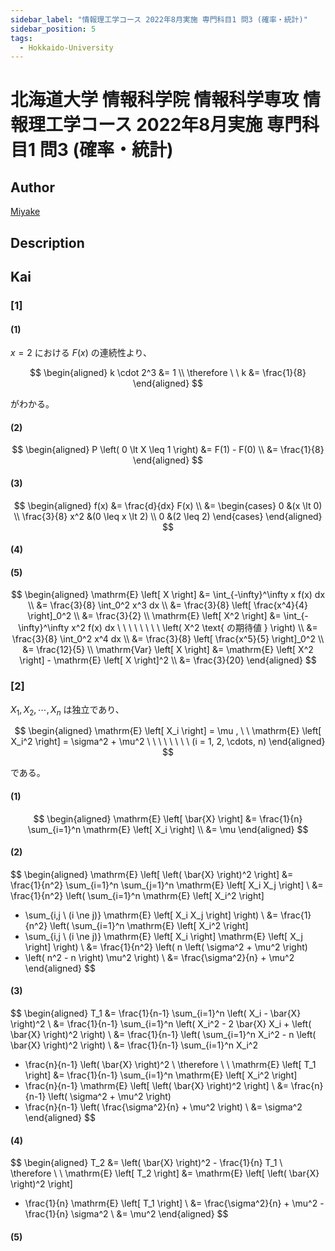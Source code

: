 ```yaml
---
sidebar_label: "情報理工学コース 2022年8月実施 専門科目1 問3 (確率・統計)"
sidebar_position: 5
tags:
  - Hokkaido-University
---
```

# 北海道大学 情報科学院 情報科学専攻 情報理工学コース 2022年8月実施 専門科目1 問3 (確率・統計)

## **Author**
[Miyake](https://miyake.github.io/exams/index.html)

## **Description**

## **Kai**
### \[1\]
#### (1)
$x=2$ における $F(x)$ の連続性より、

$$
\begin{aligned}
k \cdot 2^3 &= 1
\\
\therefore \ \ 
k &= \frac{1}{8}
\end{aligned}
$$

がわかる。

#### (2)

$$
  \begin{aligned}
  P \left( 0 \lt X \leq 1 \right)
  &= F(1) - F(0)
  \\
  &= \frac{1}{8}
  \end{aligned}
$$

#### (3)

$$
  \begin{aligned}
  f(x)
  &= \frac{d}{dx} F(x)
  \\
  &= \begin{cases} 0 &(x \lt 0) \\
  \frac{3}{8} x^2 &(0 \leq x \lt 2) \\
  0 &(2 \leq 2) \end{cases}
  \end{aligned}
$$

#### (4)

#### (5)

$$
  \begin{aligned}
  \mathrm{E} \left[ X \right]
  &= \int_{-\infty}^\infty x f(x) dx
  \\
  &= \frac{3}{8} \int_0^2 x^3 dx
  \\
  &= \frac{3}{8} \left[ \frac{x^4}{4} \right]_0^2
  \\
  &= \frac{3}{2}
  \\
  \mathrm{E} \left[ X^2 \right]
  &= \int_{-\infty}^\infty x^2 f(x) dx
  \ \ \ \ \ \ \ \ \left( X^2 \text{ の期待値 } \right)
  \\
  &= \frac{3}{8} \int_0^2 x^4 dx
  \\
  &= \frac{3}{8} \left[ \frac{x^5}{5} \right]_0^2
  \\
  &= \frac{12}{5}
  \\
  \mathrm{Var} \left[ X \right]
  &= \mathrm{E} \left[ X^2 \right] - \mathrm{E} \left[ X \right]^2
  \\
  &= \frac{3}{20}
  \end{aligned}
$$

### \[2\]
$X_1, X_2, \cdots, X_n$ は独立であり、

$$
  \begin{aligned}
  \mathrm{E} \left[ X_i \right] = \mu
  , \ \ 
  \mathrm{E} \left[ X_i^2 \right] = \sigma^2 + \mu^2
  \ \ \ \ \ \ \ \ (i = 1, 2, \cdots, n)
  \end{aligned}
$$

である。

#### (1)

$$
  \begin{aligned}
  \mathrm{E} \left[ \bar{X} \right]
  &= \frac{1}{n} \sum_{i=1}^n \mathrm{E} \left[ X_i \right]
  \\
  &= \mu
  \end{aligned}
$$

#### (2)

$$
  \begin{aligned}
  \mathrm{E} \left[ \left( \bar{X} \right)^2 \right]
  &= \frac{1}{n^2} \sum_{i=1}^n \sum_{j=1}^n \mathrm{E} \left[ X_i X_j \right]
  \\
  &= \frac{1}{n^2} \left( \sum_{i=1}^n \mathrm{E} \left[ X_i^2 \right]
  + \sum_{i,j \ (i \ne j)} \mathrm{E} \left[ X_i X_j \right] \right)
  \\
  &= \frac{1}{n^2} \left( \sum_{i=1}^n \mathrm{E} \left[ X_i^2 \right]
  + \sum_{i,j \ (i \ne j)} \mathrm{E} \left[ X_i \right]
  \mathrm{E} \left[ X_j \right] \right)
  \\
  &= \frac{1}{n^2} \left( n \left( \sigma^2 + \mu^2 \right)
  + \left( n^2 - n \right) \mu^2 \right)
  \\
  &= \frac{\sigma^2}{n} + \mu^2
  \end{aligned}
$$

#### (3)

$$
  \begin{aligned}
  T_1
  &= \frac{1}{n-1} \sum_{i=1}^n \left( X_i - \bar{X} \right)^2
  \\
  &= \frac{1}{n-1} \sum_{i=1}^n
  \left( X_i^2 - 2 \bar{X} X_i + \left( \bar{X} \right)^2 \right)
  \\
  &= \frac{1}{n-1}
  \left( \sum_{i=1}^n X_i^2 - n \left( \bar{X} \right)^2 \right)
  \\
  &= \frac{1}{n-1} \sum_{i=1}^n X_i^2
  - \frac{n}{n-1} \left( \bar{X} \right)^2
  \\
  \therefore \ \ 
  \mathrm{E} \left[ T_1 \right]
  &= \frac{1}{n-1} \sum_{i=1}^n \mathrm{E} \left[ X_i^2 \right]
  - \frac{n}{n-1} \mathrm{E} \left[ \left( \bar{X} \right)^2 \right]
  \\
  &= \frac{n}{n-1} \left( \sigma^2 + \mu^2 \right)
  - \frac{n}{n-1} \left( \frac{\sigma^2}{n} + \mu^2 \right)
  \\
  &= \sigma^2
  \end{aligned}
$$

#### (4)

$$
  \begin{aligned}
  T_2
  &= \left( \bar{X} \right)^2 - \frac{1}{n} T_1
  \\
  \therefore \ \ 
  \mathrm{E} \left[ T_2 \right]
  &= \mathrm{E} \left[ \left( \bar{X} \right)^2 \right]
  - \frac{1}{n} \mathrm{E} \left[ T_1 \right]
  \\
  &= \frac{\sigma^2}{n} + \mu^2 - \frac{1}{n} \sigma^2
  \\
  &= \mu^2
  \end{aligned}
$$

#### (5)
